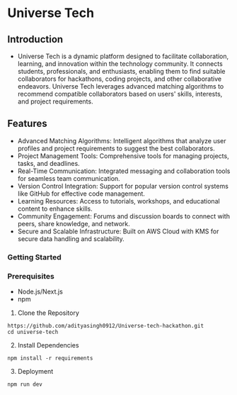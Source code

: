 # Universe Tech
## Introduction
- Universe Tech is a dynamic platform designed to facilitate collaboration, learning, and innovation within the technology community. It connects students, professionals, and enthusiasts, enabling them to find suitable collaborators for hackathons, coding projects, and other collaborative endeavors. Universe Tech leverages advanced matching algorithms to recommend compatible collaborators based on users' skills, interests, and project requirements.

## Features
- Advanced Matching Algorithms: Intelligent algorithms that analyze user profiles and project requirements to suggest the best collaborators.
- Project Management Tools: Comprehensive tools for managing projects, tasks, and deadlines.
- Real-Time Communication: Integrated messaging and collaboration tools for seamless team communication.
- Version Control Integration: Support for popular version control systems like GitHub for effective code management.
- Learning Resources: Access to tutorials, workshops, and educational content to enhance skills.
- Community Engagement: Forums and discussion boards to connect with peers, share knowledge, and network.
- Secure and Scalable Infrastructure: Built on AWS Cloud with KMS for secure data handling and scalability.
### Getting Started
### Prerequisites
- Node.js/Next.js
- npm 

1. Clone the Repository

```
https://github.com/adityasingh0912/Universe-tech-hackathon.git
cd universe-tech
```
2. Install Dependencies
```
npm install -r requirements
```
3. Deployment
```
npm run dev
```
